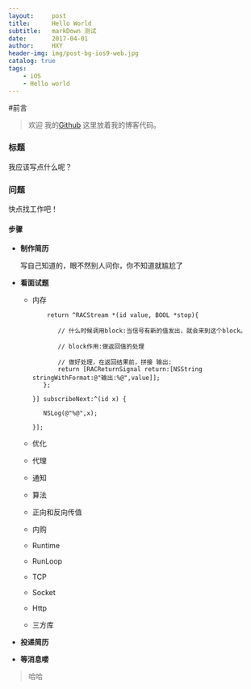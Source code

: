 ```yaml
---
layout:     post
title:      Hello World
subtitle:   markDown 测试
date:       2017-04-01
author:     HXY
header-img: img/post-bg-ios9-web.jpg
catalog: true
tags:
    - iOS
    - Hello world
---
```


#前言
> 欢迎 我的[Github](https://github.com/EdisonHXY) 这里放着我的博客代码。

### 标题
 我应该写点什么呢？
### 问题
  快点找工作吧！
#### 步骤
- **制作简历**

    写自己知道的，眼不然别人问你，你不知道就尴尬了

- **看面试题**

	- 内存
	
		```
			return ^RACStream *(id value, BOOL *stop){
		
		       // 什么时候调用block:当信号有新的值发出，就会来到这个block。
		
		       // block作用:做返回值的处理
		
		       // 做好处理，在返回结果前，拼接 输出:
		       return [RACReturnSignal return:[NSString stringWithFormat:@"输出:%@",value]];
		   };
		
		}] subscribeNext:^(id x) {
		
		   NSLog(@"%@",x);
		
		}];
		```

	- 优化
	- 代理
	- 通知
	- 算法
	- 正向和反向传值
	- 内购
	- Runtime
	- RunLoop
	- TCP 
	- Socket
	- Http
	- 三方库



- **投递简历**


- **等消息喽**


> 哈哈